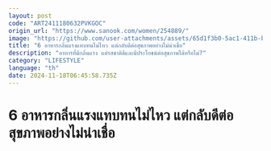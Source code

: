 ```yaml
---
layout: post
code: "ART2411180632PVKGOC"
origin_url: "https://www.sanook.com/women/254889/"
image: "https://github.com/user-attachments/assets/65d1f3b0-5ac1-411b-bd78-5be308a2f82b"
title: "6 อาหารกลิ่นแรงแทบทนไม่ไหว แต่กลับดีต่อสุขภาพอย่างไม่น่าเชื่อ"
description: "อาหารที่มีกลิ่นแรง แต่รสชาติดีและมีประโยชน์ต่อสุขภาพได้หรือไม่?"
category: "LIFESTYLE"
language: "th"
date: 2024-11-18T06:45:58.735Z
---
```


# 6 อาหารกลิ่นแรงแทบทนไม่ไหว แต่กลับดีต่อสุขภาพอย่างไม่น่าเชื่อ